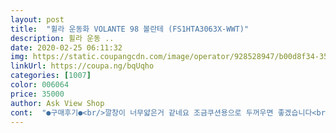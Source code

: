 ```yaml
---
layout: post 
title:  "휠라 운동화 VOLANTE 98 볼란테 (FS1HTA3063X-WWT)" 
description: 휠라 운동 ..
date: 2020-02-25 06:11:32 
img: https://static.coupangcdn.com/image/operator/928528947/b00d8f34-35c3-4f1d-98a4-88661de30c18.jpg 
linkUrl: https://coupa.ng/bqUqho 
categories: [1007] 
color: 006064 
price: 35000 
author: Ask View Shop 
cont:  "●구매후기●<br/>깔창이 너무얇은거 같네요 조금쿠션용으로 두꺼우면 좋겠습니다<br/>날도풀렸겠다  새인을신고 나들이가야겠어요ㅎㅎ<br/>신발매우만족!!<br/>싼 가격인데 품질은 좋네요<br/>작을까봐 걱정했는데 딱맞아요<br/>" 
---
```

